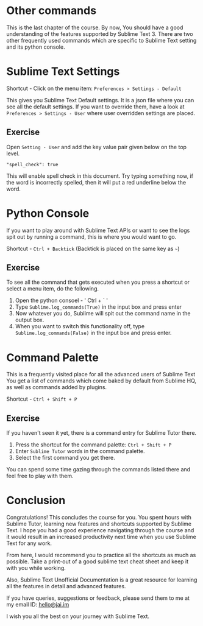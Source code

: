 Other commands
===============

This is the last chapter of the course. By now, You should have a good
understanding of the features supported by Sublime Text 3. There are two other
frequently used commands which are specific to Sublime Text setting and its
python console.

Sublime Text Settings
======================

Shortcut - Click on the menu item: `Preferences > Settings - Default`

This gives you Sublime Text Default settings. It is a json file where you can
see all the default settings. If you want to override them, have a look at
`Preferences > Settings - User` where user overridden settings are placed.

Exercise
---------

Open `Setting - User` and add the key value pair given below on the top
level.

```
"spell_check": true
```

This will enable spell check in this document. Try typing something now, if the
word is incorrectly spelled, then it will put a red underline below the word.


Python Console
===============

If you want to play around with Sublime Text APIs or want to see the logs
spit out by running a command, this is where you would want to go.

Shortcut - `Ctrl + Backtick` (Backtick is placed on the same key as `~`)

Exercise
---------

To see all the command that gets executed when you press a shortcut or select
a menu item, do the following.

1. Open the python consoel - ' Ctrl + ` '
2. Type `Sublime.log_commands(True)` in the input box and press enter
3. Now whatever you do, Sublime will spit out the command name in the output 
   box.
4. When you want to switch this functionality off, type
   `Sublime.log_commands(False)` in the input box and press enter.

Command Palette
================

This is a frequently visited place for all the advanced users of Sublime Text
You get a list of commands which come baked by default from Sublime HQ, as
well as commands added by plugins.

Shortcut - `Ctrl + Shift + P`

Exercise
---------

If you haven't seen it yet, there is a command entry for Sublime Tutor there.

1. Press the shortcut for the command palette: `Ctrl + Shift + P`
2. Enter `Sublime Tutor` words in the command palette.
3. Select the first command you get there.

You can spend some time gazing through the commands listed there and feel free
to play with them.

Conclusion
===========

Congratulations! This concludes the course for you. You spent hours with Sublime
Tutor, learning new features and shortcuts supported by Sublime Text. I hope you
had a good experience navigating through the course and it would result in an
increased productivity next time when you use Sublime Text for any work.

From here, I would recommend you to practice all the shortcuts as much as
possible. Take a print-out of a good sublime text cheat sheet and keep it with
you while working.

Also, Sublime Text Unofficial Documentation is a great resource for learning
all the features in detail and advanced features.

If you have queries, suggestions or feedback, please send them to me at my email
ID: hello@jai.im

I wish you all the best on your journey with Sublime Text.
